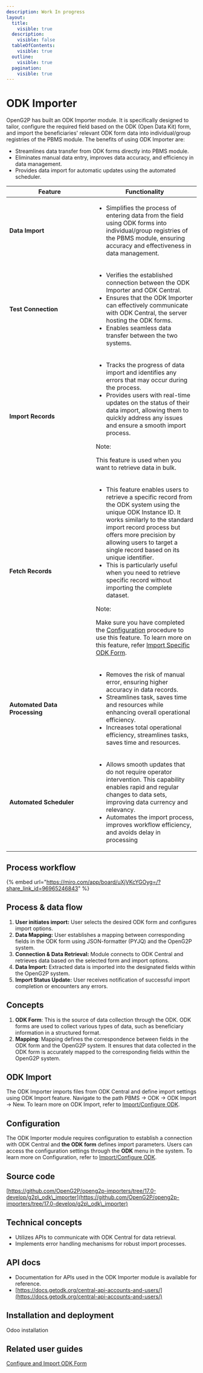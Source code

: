 ```yaml
---
description: Work In progress
layout:
  title:
    visible: true
  description:
    visible: false
  tableOfContents:
    visible: true
  outline:
    visible: true
  pagination:
    visible: true
---
```


# ODK Importer

OpenG2P has built an ODK Importer module. It is specifically designed to tailor, configure the required field based on the ODK (Open Data Kit) form, and import the beneficiaries' relevant ODK form data into individual/group registries of the PBMS module. The benefits of using ODK Importer are:

* Streamlines data transfer from ODK forms directly into PBMS module.
* Eliminates manual data entry, improves data accuracy, and efficiency in data management.
* Provides data import for automatic updates using the automated scheduler.

<table><thead><tr><th width="213">Feature </th><th>Functionality</th></tr></thead><tbody><tr><td><strong>Data Import</strong></td><td><ul><li>Simplifies the process of entering data from the field using ODK forms into individual/group registries of the PBMS module, ensuring accuracy and effectiveness in data management.</li></ul></td></tr><tr><td><strong>Test Connection</strong></td><td><ul><li>Verifies the established connection between the ODK Importer and ODK Central.</li><li>Ensures that the ODK Importer can effectively communicate with ODK Central, the server hosting the ODK forms. </li><li>Enables seamless data transfer between the two systems.</li></ul></td></tr><tr><td><strong>Import Records</strong></td><td><ul><li>Tracks the progress of data import and identifies any errors that may occur during the process.  </li><li>Provides users with real-time updates on the status of their data import, allowing them to quickly address any issues and ensure a smooth import process.</li></ul><p>Note:</p><p>This feature is used when you want to retrieve data in bulk.</p></td></tr><tr><td><strong>Fetch Records</strong></td><td><ul><li>This feature enables users to retrieve a specific record from the ODK system using the unique ODK Instance ID. It works similarly to the standard import record process but offers more precision by allowing users to target a single record based on its unique identifier. </li><li>This is particularly useful when you need to retrieve specific record without importing the complete dataset.</li></ul><p>Note: </p><p>Make sure you have completed the <a href="user-guides/customize-the-odk-importer-configuration-based-on-the-odk-form-fields.md#configuration">Configuration</a> procedure to use this feature. To learn more on this feature, refer <a href="../../functionality/odk-importer/user-guides/import-specific-odk-forms.md">Import Specific ODK Form</a>.</p></td></tr><tr><td><strong>Automated Data Processing</strong></td><td><ul><li>Removes the risk of manual error, ensuring higher accuracy in data records.</li><li>Streamlines task, saves time and resources while enhancing overall operational efficiency.</li><li>Increases total operational efficiency, streamlines tasks, saves time and resources.</li></ul></td></tr><tr><td><strong>Automated Scheduler</strong></td><td><ul><li>Allows smooth updates that do not require operator intervention. This capability enables rapid and regular changes to data sets, improving data currency and relevancy.</li><li>Automates the import process, improves workflow efficiency, and avoids delay in processing</li></ul></td></tr></tbody></table>

## Process workflow

{% embed url="https://miro.com/app/board/uXjVKcYGOyg=/?share_link_id=96965246843" %}

## **Process & data flow**

1. **User initiates import:** User selects the desired ODK form and configures import options.
2. **Data Mapping:** User establishes a mapping between corresponding fields in the ODK form using JSON-formatter (PYJQ) and the OpenG2P system.
3. **Connection & Data Retrieval:** Module connects to ODK Central and retrieves data based on the selected form and import options.
4. **Data Import:** Extracted data is imported into the designated fields within the OpenG2P system.
5. **Import Status Update:** User receives notification of successful import completion or encounters any errors.

## Concepts

1. **ODK Form**: This is the source of data collection through the ODK. ODK forms are used to collect various types of data, such as beneficiary information in a structured format.
2. **Mapping**: Mapping defines the correspondence between fields in the ODK form and the OpenG2P system. It ensures that data collected in the ODK form is accurately mapped to the corresponding fields within the OpenG2P system.

## **ODK Import**

The ODK Importer imports files from ODK Central and define import settings using ODK Import feature. Navigate to the path PBMS -> ODK -> ODK Import -> New. To learn more on ODK Import, refer to [Import/Configure ODK](user-guides/customize-the-odk-importer-configuration-based-on-the-odk-form-fields.md).

## **Configuration**

The ODK Importer module requires configuration to establish a connection with ODK Central and **the ODK form** defines import parameters. Users can access the configuration settings through the **ODK** menu in the system. To learn more on Configuration, refer to [Import/Configure ODK](user-guides/customize-the-odk-importer-configuration-based-on-the-odk-form-fields.md).

## **Source code**

[https://github.com/OpenG2P/openg2p-importers/tree/17.0-develop/g2p\_odk\_importer](https://github.com/OpenG2P/openg2p-importers/tree/17.0-develop/g2p\_odk\_importer)

## **Technical concepts**

* Utilizes APIs to communicate with ODK Central for data retrieval.
* Implements error handling mechanisms for robust import processes.

## API docs

* Documentation for APIs used in the ODK Importer module is available for reference.
* [https://docs.getodk.org/central-api-accounts-and-users/](https://docs.getodk.org/central-api-accounts-and-users/)

## Installation and deployment

Odoo installation

## Related user guides

[Configure and Import ODK Form](user-guides/customize-the-odk-importer-configuration-based-on-the-odk-form-fields.md)
